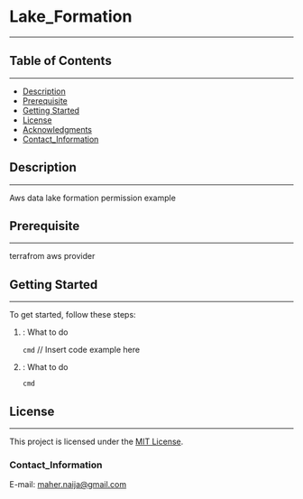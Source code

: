 
# Lake_Formation

---

## Table of Contents
---
- [Description](#description)
- [Prerequisite](#Prerequisites)
- [Getting Started](#getting-started)
- [License](#license)
- [Acknowledgments](#acknowledgments)
- [Contact_Information](#Contact_Information)

## Description
---

Aws data lake formation permission example

##  Prerequisite
---
terrafrom
aws provider

## Getting Started
---
To get started, follow these steps:
1. : What to do
   
   `cmd`
   // Insert code example here
   
3. : What to do
   
   `cmd`

## License
---
This project is licensed under the [MIT License](LICENSE).

### Contact_Information
 E-mail: maher.naija@gmail.com




